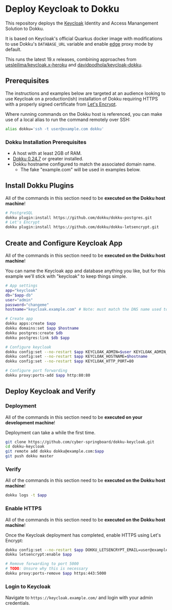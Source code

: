# Deploy Keycloak to Dokku

This repository deploys the [Keycloak](https://www.keycloak.org) Identity
and Access Manangement Solution to Dokku.

It is based on Keycloak's official Quarkus docker image with modifications
to use Dokku's `DATABASE_URL` variable and enable [edge](https://github.com/keycloak/keycloak-community/blob/main/design/keycloak.x/configuration.md#proxy-mode)
proxy mode by default.

This runs the latest 19.x releases, combining approaches from [uesleilima/keycloak.x-heroku](https://github.com/uesleilima/keycloak.x-heroku) and [davidpodhola/keycloak-dokku](https://github.com/davidpodhola/keycloak-dokku).

## Prerequisites

The instructions and examples below are targeted at an audience looking to use Keycloak on a production(ish)
installation of Dokku requiring HTTPS with a properly signed certificate from [Let's Encrypt](https://letsencrypt.org/).

Where running commands on the Dokku host is referenced, you can make use of a local alias
to run the command remotely over SSH:

```bash
alias dokku='ssh -t user@example.com dokku'
```

### Dokku Installation Prerequisites

- A host with at least 2GB of RAM.
- [Dokku 0.24.7](https://dokku.com/docs~v0.24.7/getting-started/installation/) or greater installed.
- Dokku hostname configured to match the associated domain name.
  - The fake "example.com" will be used in examples below.

## Install Dokku Plugins

All of the commands in this section need to be **executed on the Dokku host machine**!

```bash
# PostgreSQL
dokku plugin:install https://github.com/dokku/dokku-postgres.git
# Let's Encrypt
dokku plugin:install https://github.com/dokku/dokku-letsencrypt.git
```

## Create and Configure Keycloak App

All of the commands in this section need to be **executed on the Dokku host machine**!

You can name the Keycloak app and database anything you like, but for this example we'll
stick with "keycloak" to keep things simple.

```bash
# App settings
app="keycloak"
db="$app-db"
user="admin"
password="changeme"
hostname="keycloak.example.com" # Note: must match the DNS name used to access the instance

# Create app
dokku apps:create $app
dokku domains:set $app $hostname
dokku postgres:create $db
dokku postgres:link $db $app

# Configure keycloak
dokku config:set --no-restart $app KEYCLOAK_ADMIN=$user KEYCLOAK_ADMIN_PASSWORD=$password
dokku config:set --no-restart $app KEYCLOAK_HOSTNAME=$hostname
dokku config:set --no-restart $app KEYCLOAK_HTTP_PORT=80

# Configure port forwarding
dokku proxy:ports-add $app http:80:80
```

## Deploy Keycloak and Verify

### Deployment

All of the commands in this section need to be **executed on your development machine**!

Deployment can take a while the first time.

```bash
git clone https://github.com/cyber-springboard/dokku-keycloak.git
cd dokku-keycloak
git remote add dokku dokku@example.com:$app
git push dokku master
```

### Verify

All of the commands in this section need to be **executed on the Dokku host machine**!

```bash
dokku logs -t $app
```

### Enable HTTPS

All of the commands in this section need to be **executed on the Dokku host machine**!

Once the Keycloak deployment has completed, enable HTTPS using Let's Encrypt:

```bash
dokku config:set --no-restart $app DOKKU_LETSENCRYPT_EMAIL=user@example.com
dokku letsencrypt:enable $app

# Remove forwarding to port 5000
# TODO: Unsure why this is necessary
dokku proxy:ports-remove $app https:443:5000
```

### Login to Keycloak

Navigate to `https://keycloak.example.com/` and login with your admin credentials.
